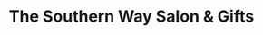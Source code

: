 ---
title: "The Southern Way Salon & Gifts"
url: /social-circle/the-southern-way-salon-und-gifts/
shop: Kosmetik
---